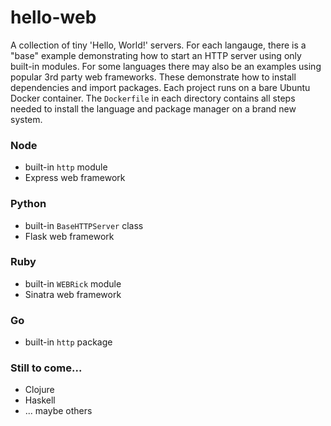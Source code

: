 # hello-web

A collection of tiny 'Hello, World!' servers. For each langauge, there is a "base" example demonstrating how to start an HTTP server using only built-in modules. For some languages there may also be an examples using popular 3rd party web frameworks. These demonstrate how to install dependencies and import packages. Each project runs on a bare Ubuntu Docker container. The `Dockerfile` in each directory contains all steps needed to install the language and package manager on a brand new system.

### Node
- built-in `http` module
- Express web framework

### Python
- built-in `BaseHTTPServer` class
- Flask web framework

### Ruby
- built-in `WEBRick` module
- Sinatra web framework

### Go
- built-in `http` package

### Still to come...
- Clojure
- Haskell
- ... maybe others
